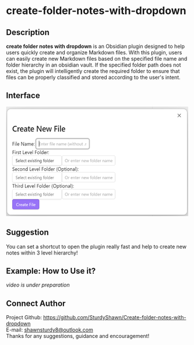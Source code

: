 # create-folder-notes-with-dropdown
## Description
**create folder notes with dropdown** is an Obsidian plugin designed to help users quickly create and organize Markdown files. With this plugin, users can easily create new Markdown files based on the specified file name and folder hierarchy in an obsidian vault. If the specified folder path does not exist, the plugin will intelligently create the required folder to ensure that files can be properly classified and stored according to the user's intent.
## Interface
<img src="image/interface.png" alt="Alt text" width="500" height="300">

## Suggestion
You can set a shortcut to open the plugin really fast and help to create new notes within 3 level hierarchy!
## Example: How to Use it?
*video is under preparation*
## Connect Author
Project Github: https://github.com/SturdyShawn/Create-folder-notes-with-dropdown  
E-mail: shawnsturdy8@outlook.com  
Thanks for any suggestions, guidance and encouragement!
